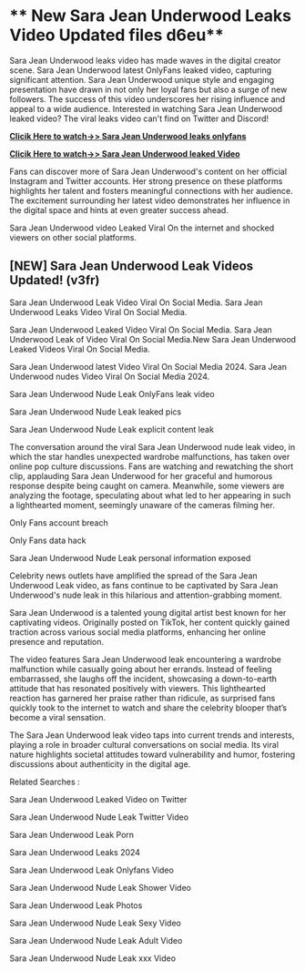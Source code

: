 
# ** New   Sara Jean Underwood Leaks Video Updated files d6eu** #

  Sara Jean Underwood leaks video has made waves in the digital creator scene.  Sara Jean Underwood latest OnlyFans leaked video, capturing significant attention.  Sara Jean Underwood unique style and engaging presentation have drawn in not only her loyal fans but also a surge of new followers. The success of this video underscores her rising influence and appeal to a wide audience. Interested in watching  Sara Jean Underwood leaked video? The viral leaks video can't find on Twitter and Discord!

**[Clicik Here to watch->>  Sara Jean Underwood leaks onlyfans ](http://xflirt.top)**

**[Clicik Here to watch->>  Sara Jean Underwood leaked Video](http://xflirt.top)**

Fans can discover more of  Sara Jean Underwood's content on her official Instagram and Twitter accounts. Her strong presence on these platforms highlights her talent and fosters meaningful connections with her audience. The excitement surrounding her latest video demonstrates her influence in the digital space and hints at even greater success ahead.

  Sara Jean Underwood video Leaked Viral On the internet and shocked viewers on other social platforms.

## [NEW]   Sara Jean Underwood Leak Videos Updated!  (v3fr) ##

  Sara Jean Underwood Leak Video Viral On Social Media.  Sara Jean Underwood Leaks Video Viral On Social Media.

  Sara Jean Underwood Leaked Video Viral On Social Media.  Sara Jean Underwood Leak of Video Viral On Social Media.New  Sara Jean Underwood Leaked Videos Viral On Social Media.

  Sara Jean Underwood latest Video Viral On Social Media 2024.  Sara Jean Underwood nudes Video Viral On Social Media 2024.

  Sara Jean Underwood Nude Leak OnlyFans leak video

  Sara Jean Underwood Nude Leak leaked pics

  Sara Jean Underwood Nude Leak explicit content leak

The conversation around the viral  Sara Jean Underwood nude leak video, in which the star handles unexpected wardrobe malfunctions, has taken over online pop culture discussions. Fans are watching and rewatching the short clip, applauding  Sara Jean Underwood for her graceful and humorous response despite being caught on camera. Meanwhile, some viewers are analyzing the footage, speculating about what led to her appearing in such a lighthearted moment, seemingly unaware of the cameras filming her.

Only Fans account breach

Only Fans data hack

  Sara Jean Underwood Nude Leak personal information exposed

Celebrity news outlets have amplified the spread of the  Sara Jean Underwood Leak video, as fans continue to be captivated by  Sara Jean Underwood's nude leak in this hilarious and attention-grabbing moment.

  Sara Jean Underwood is a talented young digital artist best known for her captivating videos. Originally posted on TikTok, her content quickly gained traction across various social media platforms, enhancing her online presence and reputation.

The video features   Sara Jean Underwood leak encountering a wardrobe malfunction while casually going about her errands. Instead of feeling embarrassed, she laughs off the incident, showcasing a down-to-earth attitude that has resonated positively with viewers. This lighthearted reaction has garnered her praise rather than ridicule, as surprised fans quickly took to the internet to watch and share the celebrity blooper that’s become a viral sensation.

The  Sara Jean Underwood leak video taps into current trends and interests, playing a role in broader cultural conversations on social media. Its viral nature highlights societal attitudes toward vulnerability and humor, fostering discussions about authenticity in the digital age.

Related Searches :

  Sara Jean Underwood Leaked Video on Twitter

  Sara Jean Underwood Nude Leak Twitter Video

  Sara Jean Underwood Leak Porn

  Sara Jean Underwood Leaks 2024

  Sara Jean Underwood Leak Onlyfans Video

  Sara Jean Underwood Nude Leak Shower Video

  Sara Jean Underwood Leak Photos

  Sara Jean Underwood Nude Leak Sexy Video

  Sara Jean Underwood Nude Leak Adult Video

  Sara Jean Underwood Nude Leak xxx Video


